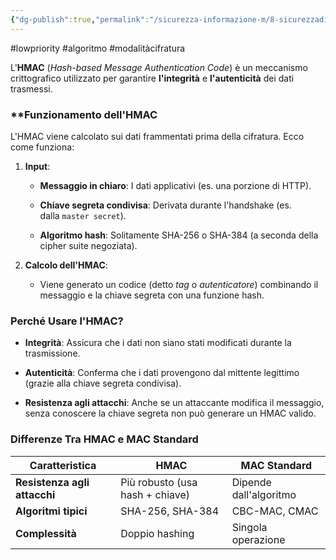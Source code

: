 ```yaml
---
{"dg-publish":true,"permalink":"/sicurezza-informazione-m/8-sicurezzadistribuita/hmac/"}
---
```


#lowpriority #algoritmo #modalitàcifratura 

L'**HMAC** (_Hash-based Message Authentication Code_) è un meccanismo crittografico utilizzato per garantire **l'integrità** e **l'autenticità** dei dati trasmessi.

### **Funzionamento dell'HMAC

L'HMAC viene calcolato sui dati frammentati prima della cifratura. Ecco come funziona:

1. **Input**:
    
    - **Messaggio in chiaro**: I dati applicativi (es. una porzione di HTTP).
        
    - **Chiave segreta condivisa**: Derivata durante l'handshake (es. dalla `master secret`).
        
    - **Algoritmo hash**: Solitamente SHA-256 o SHA-384 (a seconda della cipher suite negoziata).
        
2. **Calcolo dell'HMAC**:
    
    - Viene generato un codice (detto _tag_ o _autenticatore_) combinando il messaggio e la chiave segreta con una funzione hash.

### **Perché Usare l'HMAC?**

- **Integrità**: Assicura che i dati non siano stati modificati durante la trasmissione.
    
- **Autenticità**: Conferma che i dati provengono dal mittente legittimo (grazie alla chiave segreta condivisa).
    
- **Resistenza agli attacchi**: Anche se un attaccante modifica il messaggio, senza conoscere la chiave segreta non può generare un HMAC valido.

### **Differenze Tra HMAC e MAC Standard**

|Caratteristica|HMAC|MAC Standard|
|---|---|---|
|**Resistenza agli attacchi**|Più robusto (usa hash + chiave)|Dipende dall'algoritmo|
|**Algoritmi tipici**|SHA-256, SHA-384|CBC-MAC, CMAC|
|**Complessità**|Doppio hashing|Singola operazione|
